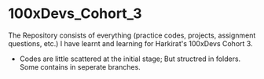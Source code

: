 # 100xDevs_Cohort_3
The Repository consists of everything (practice codes, projects, assignment questions, etc.) I have learnt and learning for Harkirat's 100xDevs Cohort 3.
+ Codes are little scattered at the initial stage; But structred in folders. Some contains in seperate branches.
